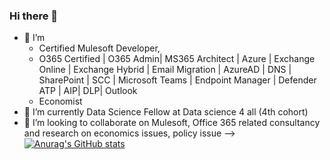 ### Hi there 👋


- 🔭 I’m 
	- Certified Mulesoft Developer,
	-  O365 Certified | O365 Admin| MS365 Architect | Azure | Exchange Online | Exchange Hybrid | Email Migration | AzureAD | DNS | SharePoint | SCC | Microsoft Teams | Endpoint Manager | Defender ATP | AIP| DLP| Outlook
	- Economist 
- 🌱 I’m currently Data Science Fellow at Data science  4 all (4th cohort) 
- 👯 I’m looking to collaborate on  Mulesoft, Office 365 related  consultancy and research on economics issues, policy issue 
-->
[![Anurag's GitHub stats](https://github-readme-stats.vercel.app/api?username=KTsaedu)](https://github.com/KTsaedu/github-readme-stats)

